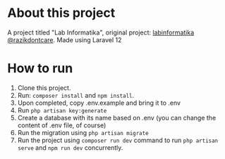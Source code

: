 # About this project
A project titled "Lab Informatika", original project: [labinformatika @razikdontcare](github.com/razikdontcare/labinformatika). Made using Laravel 12

# How to run
1. Clone this project.
2. Run: `composer install` and `npm install`.
3. Upon completed, copy .env.example and bring it to .env 
4. Run `php artisan key:generate`
5. Create a database with its name based on .env (you can change the content of .env file, of course)
6. Run the migration using `php artisan migrate`
7. Run the project using `composer run dev` command to run `php artisan serve` and `npm run dev` concurrently.
